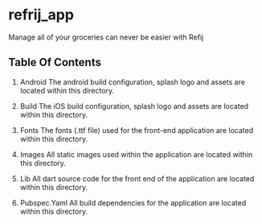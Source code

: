 # refrij_app

Manage all of your groceries can never be easier with Refij

## Table Of Contents
1. Android
   The android build configuration, splash logo and assets are located within this directory.

2. Build 
   The iOS build configuration, splash logo and assets are located within this directory.

3. Fonts
   The fonts (.ttf file) used for the front-end application are located within this directory.

4. Images
   All static images used within the application are located within this directory.

5. Lib
   All dart source code for the front end of the application are located within this directory.

6. Pubspec.Yaml
   All build dependencies for the application are located within this directory.

